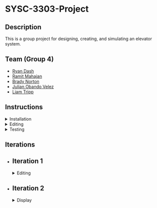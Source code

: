 # SYSC-3303-Project

## Description

This is a group project for designing, creating, and simulating an elevator system.

## Team (Group 4)

  - [Ryan Dash](https://github.com/ryandash)
  - [Ramit Mahajan](https://github.com/RamitMahajan)
  - [Brady Norton](https://github.com/Bnortron)
  - [Julian Obando Velez](https://github.com/julian-carleton)
  - [Liam Tripp](https://github.com/cyberphoria)

## Instructions

<details>
  <summary>Installation</summary>

1.	Download and extract the ZIP folder
2. 	Open up Eclipse and select file
3. 	Click "Open Projects from File System" and select the project folder
4. 	Select Finish and then build the project
5. 	To begin the simulation, navigate to the testsystem directory
6. 	src -> main -> java -> testsystem
7. 	Run TestSystem.java

</details>

<details>
  <summary>Editing</summary>
  
1. Open File the file menu and select "Import". This will open the "Import" window. From there select "Git"->"Projects from Git"as the import wizard and press Next>.
2. From the next window, select "Clone URI" as the repository source and press Next>
3. You have to enter the URL of the git repository in this window which can be found by pressing the "Code" button  on project github page. Copy the HTTPS URL and paste it in the window. It will prefill some of the information in the window, Select "HTTPS" as the protocol and enter your Github's UserName and Password and Press Next>.
4. If this does not work, it is due to an update in Eclipse, GitHub does not support authentication via HTTPS with your GitHub account password for security reasons anymore. So, to overcome that error follow the guide [here](https://stackoverflow.com/a/68802292). 
5. After over coming the erorr, press Next> and it will show you the branches of the repository, do not make any changes to the default selected branches. 
6. It will open the Local Destination window in which you can select the location of the folder where you want clone the repository. Press Next> 
7. In the next window, Select "Import as general project" as the wizard from import and press Next>
8. It will load the project and from the project explorer window, right click the project folder and from the popup menu, select "Configure", then "Convert to Maven Project". 
9. This will convert the project into a Maven project.

</details>

<details>
  <summary>Testing</summary>
  
1. Locate the test directory in the workspace
2. Run InputReaderTest.java for tests related to reading the json input file
3. Run SchedulerTest.java for tests related to passing data between the systems
4. Run DirectionTest for tests related to the Direction enum search function

</details>

## Iterations

- ## Iteration 1

  <details>
    <summary>Editing</summary>

  ### Description

  Lorem ipsum

  ### Contributions

  | Member | Coding | Documentation | Misc
  | ------ | ------ | ------------- |----
  | Ryan Dash | InputFileReader, JSON files, JSON File to data structure conversion, Message Transfer | Design Document, UML Diagram Contributions | Code Review
  | Ramit Mahajan | Data Structure abstraction for the Request Systems/ subsystems| README, Editing Instructure |
  | Brady Norton | Message transfer tests, Read/Verify Input file tests | README, Setup Instructions, UML Sequence Diagram |
  | Julian Obando Velez | Message Transfer, Bounded Buffer | UML Diagram Feedback, GitHub Releases  |
  | Liam Tripp | Project Skeleton, Event Data Structures, InputFileReader, Direction, Message Transfer, Unit Testing | README Contributions, Early Design Diagrams, Design Document | Discord Server, Google Drive, GitHub repo, Code reviews, Group lead

  </details>

- ## Iteration 2
  <details>
    <summary>Display</summary>

  ### Description

  Lorem ipsum

  ### Contributions

  | Member | Coding | Documentation | Misc 
  | ------ | ------ | ------------- |----
  | Ryan Dash | | |
  | Ramit Mahajan | | |
  | Brady Norton | | |
  | Julian Obando Velez | | |
  | Liam Tripp | | |

  </details>
